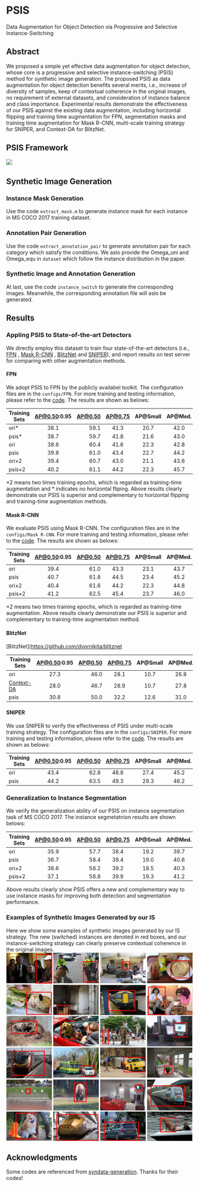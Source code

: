 # PSIS
Data Augmentation for Object Detection via Progressive and Selective Instance-Switching

## Abstract

We proposed a simple yet effective data augmentation for object detection, whose core is a progressive and selective instance-switching (PSIS) method for synthetic image generation. The proposed PSIS as data augmentation for object detection benefits several merits, i.e., increase of diversity of samples, keep of contextual coherence in the original images, no requirement of external datasets, and  consideration of instance balance and class importance. Experimental results demonstrate the effectiveness of our PSIS against the existing data augmentation, including horizontal flipping and training time augmentation for FPN, segmentation masks and training time augmentation for Mask R-CNN, multi-scale training strategy for SNIPER, and Context-DA for BlitzNet. 

## PSIS Framework

<img src="https://github.com/Hwang64/PSIS/blob/master/img/pipeline.jpg">

## Synthetic Image Generation

### Instance Mask Generation

Use the code ```extract_mask.m``` to generate instance mask for each instance in MS COCO 2017 training dataset.

### Annotation Pair Generation

Use the code ```extract_annotation_pair``` to generate annotation pair for each category which satisfy the conditions. We aslo provide the Omega_uni and Omega_equ in ```dataset``` which follow the instance distribution in the paper.

### Synthetic Image and Annotation Generation

At last, use the code ```instance_switch``` to generate the corresponding images. Meanwhile, the corresponding annotation file will aslo be generated.

## Results

### Appling PSIS to State-of-the-art Detectors

We directly employ this dataset to train four state-of-the-art detectors (i.e., [FPN](http://openaccess.thecvf.com/content_cvpr_2017/papers/Lin_Feature_Pyramid_Networks_CVPR_2017_paper.pdf) , [Mask R-CNN](http://openaccess.thecvf.com/content_ICCV_2017/papers/He_Mask_R-CNN_ICCV_2017_paper.pdf) , [BlitzNet](http://openaccess.thecvf.com/content_ICCV_2017/papers/Dvornik_BlitzNet_A_Real-Time_ICCV_2017_paper.pdf) and [SNIPER](https://arxiv.org/abs/1805.09300)), and report results on test server for comparing with other augmentation methods.

#### FPN

We adopt PSIS to FPN by the publicly availabel toolkit. The configuration files are in the ```configs/FPN```. For more training and testing information, please refer to the [code](https://github.com/open-mmlab/mmdetection). The results are shown as belows:

|Training Sets | AP@0.50:0.95 | AP@0.50 | AP@0.75| AP@Small | AP@Med. | AP@Large |  AR@1 | AR@10 | AR@100 | AR@Small | AR@Med. | AR@Large  | 
|--------------|:------------:|--------:|:------:|:--------:|:-------:|:--------:|:-----:|:-----:|:------:|:--------:|:-------:|:----:|
|   ori* |  38.1   | 59.1 | 41.3|  20.7 | 42.0  |  51.1 | 31.6 | 49.3  | 51.5 |  31.1 |  55.7 |  66.7 |
|  psis* |  38.7   | 59.7 | 41.8|  21.6 | 43.0  |  51.7 | 32.0 | 50.0  | 52.3 |  32.3 |  56.4 |  67.6 |
|   ori  |  38.6   | 60.4 | 41.6|  22.3 | 42.8  |  50.0 | 31.8 | 50.6  | 53.2 |  34.5 |  57.7 |  66.8 |
|  psis  |  39.8   | 61.0 | 43.4|  22.7 | 44.2  |  52.1 | 32.6 | 51.1  | 53.6 |  34.8 |  59.0 |  68.5 |
| ori×2  |  39.4   | 60.7 | 43.0 |  21.1  |  43.6 |  52.1 | 32.5 | 51.0  | 53.4 |  33.6 |  57.6 |  68.6 |
| psis×2 |  40.2   | 61.1 | 44.2 |  22.3  |  45.7 |  51.6 | 32.6 | 51.2  | 53.6 |  33.6 |  58.9 |  68.8 |

×2 means two times training epochs, which is regarded as training-time augmentation and * indicates no horizontal fliping. Above results clearly demonstrate our PSIS is superior and complementary to horizontal flipping and training-time augmentation methods.

#### Mask R-CNN

We evaluate PSIS using Mask R-CNN. The configuration files are in the ```configs/Mask R-CNN```. For more training and testing information, please refer to the [code](https://github.com/open-mmlab/mmdetection). The results are shown as belows: 

|Training Sets | AP@0.50:0.95 | AP@0.50 | AP@0.75| AP@Small | AP@Med. | AP@Large |  AR@1 | AR@10 | AR@100 | AR@Small | AR@Med. | AR@Large  | 
|--------------|:------------:|--------:|:------:|:--------:|:-------:|:--------:|:-----:|:-----:|:------:|:--------:|:-------:|:----:|
|   ori  |  39.4   | 61.0 | 43.3 |  23.1  | 43.7  |  51.3 | 32.3 | 51.5  | 54.3 |  34.9 |  58.7 |  68.5 |
|  psis  |  40.7   | 61.8 | 44.5 |  23.4  | 45.2  |  53.0 | 33.3 | 52.8  | 55.4 |  35.5 |  59.7 |  70.3 |
| ori×2  |  40.4   | 61.6 | 44.2 |  22.3  |  44.8 |  52.9 | 33.1 | 52.0  | 54.5 |  34.7 |  58.8 |  69.5 |
| psis×2 |  41.2   | 62.5 | 45.4 |  23.7  |  46.0 |  53.6 | 33.4 | 52.9  | 55.5 |  36.2 |  60.0 |  70.3 |

×2 means two times training epochs, which is regarded as training-time augmentation. Above results clearly demonstrate our PSIS is superior and complementary to training-time augmentation method.

#### BlitzNet

 [BlitzNet](https://github.com/dvornikita/blitznet

|Training Sets | AP@0.50:0.95 | AP@0.50 | AP@0.75| AP@Small | AP@Med. | AP@Large | 
|--------------|:------------:|--------:|:------:|:--------:|:-------:|:--------:|
|   ori  |  27.3   | 46.0 | 28.1 |  10.7  | 26.8  |  46.0 | 
|   [Context-DA](https://github.com/dvornikita/context_aug)  |  28.0   | 46.7 | 28.9 |  10.7  | 27.8  |  47.0 |
|  psis  |  30.8   | 50.0 | 32.2 |  12.6  | 31.0  |  50.2 | 

#### SNIPER

We use SNIPER to verify the effectiveness of PSIS under multi-scale training strategy. The configuration files are in the ```configs/SNIPER```. For more training and testing information, please refer to the [code](https://github.com/mahyarnajibi/SNIPER). The results are shown as belows: 

|Training Sets | AP@0.50:0.95 | AP@0.50 | AP@0.75| AP@Small | AP@Med. | AP@Large |  AR@1 | AR@10 | AR@100 | AR@Small | AR@Med. | AR@Large  | 
|--------------|:------------:|--------:|:------:|:--------:|:-------:|:--------:|:-----:|:-----:|:------:|:--------:|:-------:|:----:|
|   ori  |  43.4   | 62.8 | 48.8 |  27.4  | 45.2  |  56.2 | N/A | N/A  | N/A |  N/A |  N/A |  N/A |
|  psis  |  44.2   | 63.5 | 49.3 |  29.3  | 46.2  |  57.1 | 35.0 | 60.1  | 65.9 |  50.4 |  70.4 |  78.0 |

### Generalization to Instance Segmentation

We verify the generalization ability of our PSIS on instance segmentation task of MS COCO 2017. The instance segmetatnion results are shown belows:

|Training Sets | AP@0.50:0.95 | AP@0.50 | AP@0.75| AP@Small | AP@Med. | AP@Large |  AR@1 | AR@10 | AR@100 | AR@Small | AR@Med. | AR@Large  | 
|--------------|:------------:|--------:|:------:|:--------:|:-------:|:--------:|:-----:|:-----:|:------:|:--------:|:-------:|:----:|
|   ori  |  35.9   | 57.7 | 38.4 |  19.2  | 39.7  |  49.7 | 30.5 | 47.3  | 49.6 |  29.7 |  53.8 |  65.8 |
|  psis  |  36.7   | 58.4 | 39.4 |  19.0  | 40.6  |  50.2 | 31.0 | 48.2  | 50.3 |  29.8 |  54.4 |  66.9 |
| ori×2  |  36.6   | 58.2 | 39.2 |  18.5  |  40.3 |  50.4 | 31.0 | 47.7  | 49.7 |  29.5 |  53.5 |  66.6 |
| psis×2 |  37.1   | 58.8 | 39.9 |  19.3  |  41.2 |  50.8 | 31.1 | 47.7  | 50.4 |  30.2 |  54.5 |  67.9 |

Above results clearly show PSIS offers a new and complementary way to use instance masks for improving both detection and segmentation performance.

### Examples of Synthetic Images Generated by our IS

Here we show some examples of synthetic images generated by our IS strategy. The new (switched) instances are denoted in red boxes, and our instance-switching strategy can clearly preserve contextual coherence in the original images.
<img src="https://github.com/Hwang64/PSIS/blob/master/img/examples.jpg">

## Acknowledgments 
Some codes are referenced from [syndata-generation](https://github.com/debidatta/syndata-generation). Thanks for their codes!
